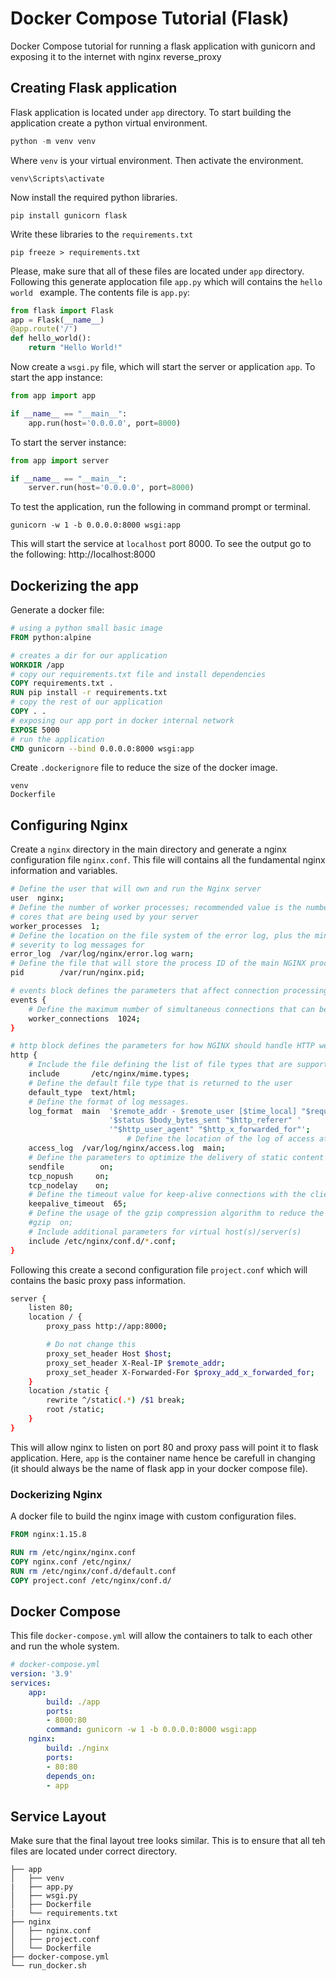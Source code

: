 # Docker Compose Tutorial (Flask)
Docker Compose tutorial for running a flask application with gunicorn and exposing it to the internet with nginx reverse_proxy

## Creating Flask application

Flask application is located under `app` directory. To start building the application create a python virtual environment.
```powershell
python -m venv venv 
```
Where `venv` is your virtual environment. Then activate the environment.
```
venv\Scripts\activate
```
Now install the required python libraries.

```
pip install gunicorn flask
```
Write these libraries to the `requirements.txt`
```
pip freeze > requirements.txt
```
Please, make sure that all of these files are located under `app` directory.
Following this generate applocation file `app.py` which will contains the `hello world ` example.
The contents file is `app.py`:
```python
from flask import Flask
app = Flask(__name__)
@app.route('/')
def hello_world():
    return "Hello World!"
```
Now create a `wsgi.py` file, which will start the server or application `app`.
To start the app instance:
```python
from app import app

if __name__ == "__main__":
    app.run(host='0.0.0.0', port=8000)
```
To start the server instance:
```python
from app import server

if __name__ == "__main__":
    server.run(host='0.0.0.0', port=8000)
```

To test the application, run the following in command prompt or terminal.
```
gunicorn -w 1 -b 0.0.0.0:8000 wsgi:app
```
This will start the service at `localhost` port 8000. To see the output go to the following: http://localhost:8000

## Dockerizing the app

Generate a docker file:
```Dockerfile
# using a python small basic image
FROM python:alpine

# creates a dir for our application
WORKDIR /app
# copy our requirements.txt file and install dependencies
COPY requirements.txt .
RUN pip install -r requirements.txt
# copy the rest of our application
COPY . .
# exposing our app port in docker internal network
EXPOSE 5000
# run the application
CMD gunicorn --bind 0.0.0.0:8000 wsgi:app
```

Create `.dockerignore` file to reduce the size of the docker image.
```dockerignore
venv
Dockerfile
```

## Configuring Nginx

Create a `nginx` directory in the main directory and generate a nginx configuration file `nginx.conf`. This file will contains all the fundamental nginx information and variables.

```bash
# Define the user that will own and run the Nginx server
user  nginx;
# Define the number of worker processes; recommended value is the number of
# cores that are being used by your server
worker_processes  1;
# Define the location on the file system of the error log, plus the minimum
# severity to log messages for
error_log  /var/log/nginx/error.log warn;
# Define the file that will store the process ID of the main NGINX process
pid        /var/run/nginx.pid;

# events block defines the parameters that affect connection processing.
events {
    # Define the maximum number of simultaneous connections that can be opened by a worker proce$
    worker_connections  1024;
}

# http block defines the parameters for how NGINX should handle HTTP web traffic
http {
    # Include the file defining the list of file types that are supported by NGINX
    include       /etc/nginx/mime.types;
    # Define the default file type that is returned to the user
    default_type  text/html;
    # Define the format of log messages.
    log_format  main  '$remote_addr - $remote_user [$time_local] "$request" '
                      '$status $body_bytes_sent "$http_referer" '
                      '"$http_user_agent" "$http_x_forwarded_for"';
                          # Define the location of the log of access attempts to NGINX
    access_log  /var/log/nginx/access.log  main;
    # Define the parameters to optimize the delivery of static content
    sendfile        on;
    tcp_nopush     on;
    tcp_nodelay    on;
    # Define the timeout value for keep-alive connections with the client
    keepalive_timeout  65;
    # Define the usage of the gzip compression algorithm to reduce the amount of data to transmit
    #gzip  on;
    # Include additional parameters for virtual host(s)/server(s)
    include /etc/nginx/conf.d/*.conf;
}
```

Following this create a second configuration file `project.conf` which will contains the basic proxy pass information.

```bash
server {
    listen 80;
    location / {
        proxy_pass http://app:8000;

        # Do not change this
        proxy_set_header Host $host;
        proxy_set_header X-Real-IP $remote_addr;
        proxy_set_header X-Forwarded-For $proxy_add_x_forwarded_for;
    }
    location /static {
        rewrite ^/static(.*) /$1 break;
        root /static;
    }
}

```
This will allow nginx to listen on port 80 and proxy pass will point it to flask application. Here, `app` is the container name hence be carefull in changing (it should always be the name of flask app in your docker compose file).

### Dockerizing Nginx

A docker file to build the nginx image with custom configuration files.
```Dockerfile
FROM nginx:1.15.8

RUN rm /etc/nginx/nginx.conf
COPY nginx.conf /etc/nginx/
RUN rm /etc/nginx/conf.d/default.conf
COPY project.conf /etc/nginx/conf.d/
```

## Docker Compose
This file `docker-compose.yml` will allow the containers to talk to each other and run the whole system. 

```yml
# docker-compose.yml
version: '3.9'
services:
    app:
        build: ./app
        ports:
        - 8000:80
        command: gunicorn -w 1 -b 0.0.0.0:8000 wsgi:app
    nginx:
        build: ./nginx
        ports:
        - 80:80
        depends_on:
        - app
```

## Service Layout

Make sure that the final layout tree looks similar. This is to ensure that all teh files are located under correct directory.
```
├── app 
│   ├── venv          
|   ├── app.py          
│   ├── wsgi.py
│   ├── Dockerfile
|   └── requirements.txt
├── nginx
│   ├── nginx.conf          
│   ├── project.conf
│   └── Dockerfile
├── docker-compose.yml
└── run_docker.sh
```